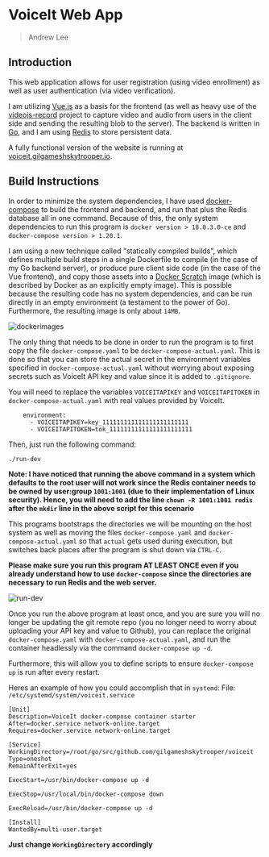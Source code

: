 # VoiceIt Web App
> Andrew Lee

## Introduction

This web application allows for user registration (using video enrollment) as well as user authentication (via video verification).

I am utilizing [Vue.js](http://vuejs.org/) as a basis for the frontend (as well as heavy use of the [videojs-record](https://github.com/collab-project/videojs-record) project to capture video and audio from users in the client side and sending the resulting blob to the server). The backend is written in [Go](https://golang.org/), and I am using [Redis](https://redis.io/) to store persistent data.

A fully functional version of the website is running at [voiceit.gilgameshskytrooper.io](voiceit.gilgameshskytrooper.io).

## Build Instructions
In order to minimize the system dependencies, I have used [docker-compose](https://docs.docker.com/compose/) to build the frontend and backend, and run that plus the Redis database all in one command. Because of this, the only system dependencies to run this program is `docker version > 18.0.3.0-ce` and `docker-compose version > 1.20.1`.

I am using a new technique called "statically compiled builds", which defines multiple build steps in a single Dockerfile to compile (in the case of my Go backend server), or produce pure client side code (in the case of the Vue frontend), and copy those assets into a [Docker Scratch](https://hub.docker.com/_/scratch/) image (which is described by Docker as an explicitly empty image). This is possible because the resulting code has no system dependencies, and can be run directly in an empty environment (a testament to the power of Go). Furthermore, the resulting image is only about `14MB`.

![dockerimages](https://78.media.tumblr.com/66e7738cceb6271d477f3e3e95d11036/tumblr_p7igr7BZLc1s5a4bko1_1280.png)

The only thing that needs to be done in order to run the program is to first copy the file `docker-compose.yaml` to be `docker-compose-actual.yaml`. This is done so that you can store the actual secret in the environment variables specified in `docker-compose-actual.yaml` without worrying about exposing secrets such as VoiceIt API key and value since it is added to `.gitignore`.

You will need to replace the variables `VOICEITAPIKEY` and `VOICEITAPITOKEN` in `docker-compose-actual.yaml` with real values provided by VoiceIt.
```
    environment:
      - VOICEITAPIKEY=key_111111111111111111111111
      - VOICEITAPITOKEN=tok_11111111111111111111111
```


Then, just run the following command:
```
./run-dev
```

**Note: I have noticed that running the above command in a system which defaults to the root user will not work since the Redis container needs to be owned by user:group `1001:1001` (due to their implementation of Linux security). Hence, you will need to add the line `chown -R 1001:1001 redis` after the `mkdir` line in the above script for this scenario**

This programs bootstraps the directories we will be mounting on the host system as well as moving the files `docker-compose.yaml` and `docker-compose-actual.yaml` so that `actual` gets used during execution, but switches back places after the program is shut down via `CTRL-C`.

**Please make sure you run this program AT LEAST ONCE even if you already understand how to use `docker-compose` since the directories are necessary to run Redis and the web server.**

![run-dev](https://78.media.tumblr.com/6c7037e4dd74023d34213aac24002ac3/tumblr_p7h7ljqUCv1s5a4bko1_1280.png)

Once you run the above program at least once, and you are sure you will no longer be updating the git remote repo (you no longer need to worry about uploading your API key and value to Github), you can replace the original `docker-compose.yaml` with `docker-compose-actual.yaml`, and run the container headlessly via the command `docker-compose up -d`.

Furthermore, this will allow you to define scripts to ensure `docker-compose up` is run after every restart.

Heres an example of how you could accomplish that in `systemd`:
File: `/etc/systemd/system/voiceit.service`
```
[Unit]
Description=VoiceIt docker-compose container starter
After=docker.service network-online.target
Requires=docker.service network-online.target

[Service]
WorkingDirectory=/root/go/src/github.com/gilgameshskytrooper/voiceit
Type=oneshot
RemainAfterExit=yes

ExecStart=/usr/bin/docker-compose up -d

ExecStop=/usr/local/bin/docker-compose down

ExecReload=/usr/bin/docker-compose up -d

[Install]
WantedBy=multi-user.target
```
**Just change `WorkingDirectory` accordingly**
